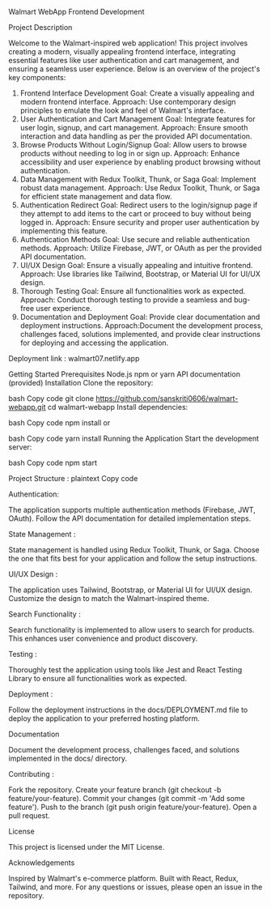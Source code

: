 Walmart WebApp Frontend Development

Project Description

Welcome to the Walmart-inspired web application! This project involves creating a modern, visually appealing frontend interface, integrating essential features like user authentication and cart management, and ensuring a seamless user experience. Below is an overview of the project's key components:

1. Frontend Interface Development
Goal: Create a visually appealing and modern frontend interface.
Approach: Use contemporary design principles to emulate the look and feel of Walmart's interface.
2. User Authentication and Cart Management
Goal: Integrate features for user login, signup, and cart management.
Approach: Ensure smooth interaction and data handling as per the provided API documentation.
3. Browse Products Without Login/Signup
Goal: Allow users to browse products without needing to log in or sign up.
Approach: Enhance accessibility and user experience by enabling product browsing without authentication.
4. Data Management with Redux Toolkit, Thunk, or Saga
Goal: Implement robust data management.
Approach: Use Redux Toolkit, Thunk, or Saga for efficient state management and data flow.
5. Authentication Redirect
Goal: Redirect users to the login/signup page if they attempt to add items to the cart or proceed to buy without being logged in.
Approach: Ensure security and proper user authentication by implementing this feature.
6. Authentication Methods
Goal: Use secure and reliable authentication methods.
Approach: Utilize Firebase, JWT, or OAuth as per the provided API documentation.
7. UI/UX Design
Goal: Ensure a visually appealing and intuitive frontend.
Approach: Use libraries like Tailwind, Bootstrap, or Material UI for UI/UX design.
8. Thorough Testing
Goal: Ensure all functionalities work as expected.
Approach: Conduct thorough testing to provide a seamless and bug-free user experience.
9. Documentation and Deployment
Goal: Provide clear documentation and deployment instructions.
Approach:Document the development process, challenges faced, solutions implemented, and provide clear instructions for deploying and accessing the application.

Deployment link : walmart07.netlify.app

Getting Started
Prerequisites
Node.js
npm or yarn
API documentation (provided)
Installation
Clone the repository:

bash
Copy code
git clone https://github.com/sanskriti0606/walmart-webapp.git
cd walmart-webapp
Install dependencies:

bash
Copy code
npm install
or

bash
Copy code
yarn install
Running the Application
Start the development server:

bash
Copy code
npm start

Project Structure :
plaintext
Copy code

Authentication:

The application supports multiple authentication methods (Firebase, JWT, OAuth). Follow the API documentation for detailed implementation steps.

State Management :

State management is handled using Redux Toolkit, Thunk, or Saga. Choose the one that fits best for your application and follow the setup instructions.

UI/UX Design :

The application uses Tailwind, Bootstrap, or Material UI for UI/UX design. Customize the design to match the Walmart-inspired theme.

Search Functionality :

Search functionality is implemented to allow users to search for products. This enhances user convenience and product discovery.

Testing :

Thoroughly test the application using tools like Jest and React Testing Library to ensure all functionalities work as expected.

Deployment :

Follow the deployment instructions in the docs/DEPLOYMENT.md file to deploy the application to your preferred hosting platform.

Documentation

Document the development process, challenges faced, and solutions implemented in the docs/ directory.

Contributing :

Fork the repository.
Create your feature branch (git checkout -b feature/your-feature).
Commit your changes (git commit -m 'Add some feature').
Push to the branch (git push origin feature/your-feature).
Open a pull request.

License

This project is licensed under the MIT License.

Acknowledgements

Inspired by Walmart's e-commerce platform.
Built with React, Redux, Tailwind, and more.
For any questions or issues, please open an issue in the repository.
